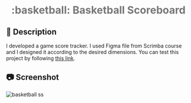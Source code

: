 <h1 align="center" style="color:#777;"> :basketball: Basketball Scoreboard </h1>


## :memo: Description

I developed a game score tracker. I used Figma file from Scrimba course and I designed it according to the desired dimensions. You can test this project by following [this link](https://ebrar-basketball-scoreboard.netlify.app/).



## :camera: Screenshot

![basketball ss](https://user-images.githubusercontent.com/102172877/204804030-e30530ed-e759-4cbb-8b6a-4d6100999987.jpg)
